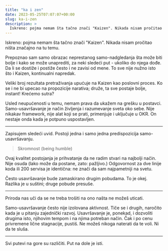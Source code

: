```yaml
---
title: "ka i zen"
date: 2023-05-25T07:07:07+00:00
slug: ka-i-zen
description: >
  Iskreno: pojma nemam šta tačno znači "Kaizen". Nikada nisam pročitao ništa značajno na tu temu.
---
```


Iskreno: pojma nemam šta tačno znači "Kaizen". Nikada nisam pročitao ništa značajno na tu temu.

Prepoznao sam samo obrazac neprestanog samo-nadgledanja šta može biti bolje i kako se može unaprediti, za neki sledeći put - ukoliko do njega dođe. Da li se dostiže i postiže često i ne zavisi od mene. To sve nije nužno isto što i Kaizen, kontinualni napredak.

Veliki broj rezultata pretraživanja upućuje na Kaizen kao poslovni proces. Ko se i ne bi upecao na propozicije narativa; druže, ta sve postaje bolje, instant! Krećemo sutra?

Usled neupućenosti u temu, nemam prava da ukažem na grešku u postavci. Samo-usavršavanje je način življenja i razumevanje sveta oko sebe. Nije nikakav framework, nije alat koji se prati, primenjuje i uključuje u OKR. On nestaje onda kada je potpuno uspostavljen.

----

Zapisujem sledeći uvid. Postoji jedna i samo jedna predispozicija samo-usavršavanju.

> Skromnost (being humble)

Ovaj kvalitet postojanja je prihvatanje da ne radim stvari na najbolji način. Nije osuda (lako može da postane, zato: pažljivo.) Odgovornost za dve linije koda ili 200 servisa je identična: ne znači da sam najpametniji na svetu.

Često usavršavanje bude zamaskirano drugim pobudama. To je okej. Razlika je u suštini; druge pobude presuše.

----

Priroda nas uči da se ne treba trošiti na ono našta ne možeš uticati.

Samo-usavršavanje često nije izolovana aktivnost. Tiče se i drugih, naročito kada je u pitanju zajednički razvoj. Usavršavanje je, ponekad, i dozvoliti drugima isto, njihovim tempom i na njima potreban način. Čak i po cenu privremene lične stagnacije, pustiš. Ne možeš nikoga naterati da te voli. Ni da te sluša.

----

Svi putevi na gore su različiti. Put na dole je isti.
